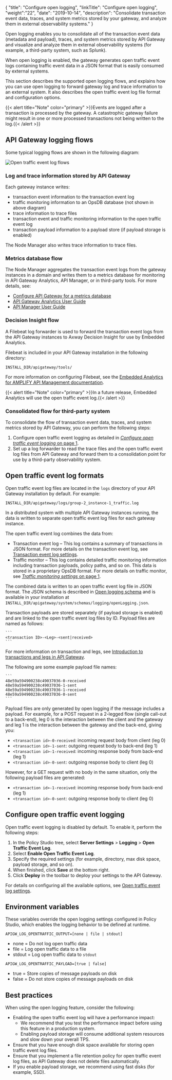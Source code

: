 {
"title": "Configure open logging",
"linkTitle": "Configure open logging",
"weight":"22",
"date": "2019-10-14",
"description": "Consolidate transaction event data, traces, and system metrics stored by your gateway, and analyze them in external observability systems."
}

Open logging enables you to consolidate all of the transaction event data (metadata and payload), traces, and system metrics stored by API Gateway and visualize and analyze them in external observability systems (for example, a third-party system, such as Splunk).

When open logging is enabled, the gateway generates open traffic event logs containing traffic event data in a JSON format that is easily consumed by external systems.

This section describes the supported open logging flows, and explains how you can use open logging to forward gateway log and trace information to an external system. It also describes the open traffic event log file format and configuration options.

{{< alert title="Note" color="primary" >}}Events are logged after a transaction is processed by the gateway. A catastrophic gateway failure might result in one or more processed transactions not being written to the log.{{< /alert >}}

## API Gateway logging flows

Some typical logging flows are shown in the following diagram:

![Open traffic event log flows](/Images/apigtw_admin/observability_flows.png)

### Log and trace information stored by API Gateway

Each gateway instance writes:

* transaction event information to the transaction event log
* traffic monitoring information to an OpsDB database (not shown in above diagram)
* trace information to trace files
* transaction event and traffic monitoring information to the open traffic event log
* transaction payload information to a payload store (if payload storage is enabled)

The Node Manager also writes trace information to trace files.

### Metrics database flow

The Node Manager aggregates the transaction event logs from the gateway instances in a domain and writes them to a metrics database for monitoring in API Gateway Analytics, API Manager, or in third-party tools. For more details, see:

* [Configure API Gateway for a metrics database](../CommonTopics/metrics_gw_config.htm)
* [API Gateway Analytics User Guide](/bundle/APIGateway_77_AnalyticsUserGuide_allOS_en_HTML5/)
* [API Manager User Guide](/bundle/APIManager_77_APIMgmtGuide_allOS_en_HTML5/)

### Decision Insight flow

A Filebeat log forwarder is used to forward the transaction event logs from the API Gateway instances to Axway Decision Insight for use by Embedded Analytics.

Filebeat is included in your API Gateway installation in the following directory:

```
INSTALL_DIR/apigateway/tools/
```

For more information on configuring Filebeat, see the [Embedded Analytics for AMPLIFY API Management documentation](/bundle/EmbeddedAnalyticsAPIM_allOS_en_HTML5/).

{{< alert title="Note" color="primary" >}}In a future release, Embedded Analytics will use the open traffic event log.{{< /alert >}}

### Consolidated flow for third-party system

To consolidate the flow of transaction event data, traces, and system metrics stored by API Gateway, you can perform the following steps:

1. Configure open traffic event logging as detailed in [*Configure open traffic event logging* on page 1](#Configur).
2. Set up a log forwarder to read the trace files and the open traffic event log files from API Gateway and forward them to a consolidation point for use by a third-party observability system.

## Open traffic event log formats

Open traffic event log files are located in the `logs` directory of your API Gateway installation by default. For example:

```
INSTALL_DIR/apigateway/logs/group-2_instance-1_traffic.log
```

In a distributed system with multiple API Gateway instances running, the data is written to separate open traffic event log files for each gateway instance.

The open traffic event log combines the data from:

* Transaction event log – This log contains a summary of transactions in JSON format. For more details on the transaction event log, see [Transaction event log settings](log_event_settings).
* Traffic monitor – This log contains detailed traffic monitoring information including transaction payloads, policy paths, and so on. This data is stored in a proprietary OpsDB format. For more details on traffic monitor, see [*Traffic monitoring settings* on page 1](traffic_monitor_settings).

The combined data is written to an open traffic event log file in JSON format. The JSON schema is described in [Open logging schema](schema) and is available in your installation at `INSTALL_DIR/apigateway/system/schemas/logging/openLogging.json`.

Transaction payloads are stored separately (if payload storage is enabled) and are linked to the open traffic event log files by ID. Payload files are named as follows:

    ```
    <transaction ID>-<Leg>-<sent|received>
    ```

For more information on transaction and legs, see [Introduction to transactions and legs in API Gateway](admin_transactions).

The following are some example payload file names:

    ```
    48e59a594900238c49037036-0-received
    48e59a594900238c49037036-1-sent
    48e59a594900238c49037036-1-received
    48e59a594900238c49037036-0-sent
    ```

Payload files are only generated by open logging if the message includes a payload. For example, for a POST request in a 2-legged flow (single call-out to a back-end), leg 0 is the interaction between the client and the gateway and leg 1 is the interaction between the gateway and the back-end, giving you:

* `<transaction id>-0-received`: incoming request body from client (leg 0)
* `<transaction id>-1-sent`: outgoing request body to back-end (leg 1)
* `<transaction id>-1-received`: incoming response body from back-end (leg 1)
* `<transaction id>-0-sent`: outgoing response body to client (leg 0)

However, for a GET request with no body in the same situation, only the following payload files are generated:

* `<transaction id>-1-received`: incoming response body from back-end (leg 1)
* `<transaction id>-0-sent`: outgoing response body to client (leg 0)

## Configure open traffic event logging

Open traffic event logging is disabled by default. To enable it, perform the following steps:

1. In the Policy Studio tree, select **Server Settings** > **Logging** > **Open Traffic Event Log**.
2. Select **Enable Open Traffic Event Log**.
3. Specify the required settings (for example, directory, max disk space, payload storage, and so on).
4. When finished, click **Save** at the bottom right.
5. Click **Deploy** in the toolbar to deploy your settings to the API Gateway.

For details on configuring all the available options, see [Open traffic event log settings](log_open_traffic_event_settings).

## Environment variables

These variables override the open logging settings configured in Policy Studio, which enables the logging behavior to be defined at runtime.

```
APIGW_LOG_OPENTRAFFIC_OUTPUT=[none | file | stdout]
```

* none = Do not log open traffic data
* file = Log open traffic data to a file
* stdout = Log open traffic data to `stdout`

```
APIGW_LOG_OPENTRAFFIC_PAYLOAD=[true | false]
```

* true = Store copies of message payloads on disk
* false = Do not store copies of message payloads on disk

## Best practices

When using the open logging feature, consider the following:

* Enabling the open traffic event log will have a performance impact:
    * We recommend that you test the performance impact before using this feature in a production system.
    * Enabling payload storage will consume additional system resources and slow down your overall TPS.
* Ensure that you have enough disk space available for storing open traffic event log files.
* Ensure that you implement a file retention policy for open traffic event log files, as API Gateway does not delete files automatically.
* If you enable payload storage, we recommend using fast disks (for example, SSD).
